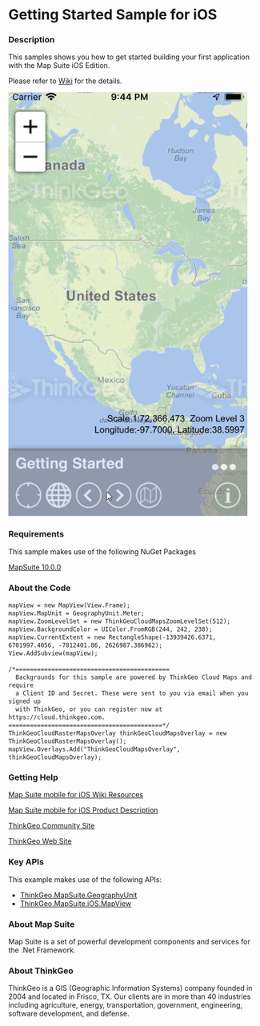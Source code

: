 # Getting Started Sample for iOS

### Description

This samples shows you how to get started building your first application with the Map Suite iOS Edition.

Please refer to [Wiki](http://wiki.thinkgeo.com/wiki/map_suite_mobile_for_ios) for the details.

![Screenshot](ScreenShot.gif)

### Requirements
This sample makes use of the following NuGet Packages

[MapSuite 10.0.0](https://www.nuget.org/packages?q=ThinkGeo)

### About the Code

```CSharp
mapView = new MapView(View.Frame);
mapView.MapUnit = GeographyUnit.Meter;
mapView.ZoomLevelSet = new ThinkGeoCloudMapsZoomLevelSet(512);
mapView.BackgroundColor = UIColor.FromRGB(244, 242, 238);
mapView.CurrentExtent = new RectangleShape(-13939426.6371, 6701997.4056, -7812401.86, 2626987.386962);
View.AddSubview(mapView);

/*===========================================
  Backgrounds for this sample are powered by ThinkGeo Cloud Maps and require
  a Client ID and Secret. These were sent to you via email when you signed up
  with ThinkGeo, or you can register now at https://cloud.thinkgeo.com.
===========================================*/
ThinkGeoCloudRasterMapsOverlay thinkGeoCloudMapsOverlay = new ThinkGeoCloudRasterMapsOverlay();
mapView.Overlays.Add("ThinkGeoCloudMapsOverlay", thinkGeoCloudMapsOverlay);
```

### Getting Help

[Map Suite mobile for iOS Wiki Resources](http://wiki.thinkgeo.com/wiki/map_suite_mobile_for_ios)

[Map Suite mobile for iOS Product Description](https://thinkgeo.com/ui-controls#mobile-platforms)

[ThinkGeo Community Site](http://community.thinkgeo.com/)

[ThinkGeo Web Site](http://www.thinkgeo.com)

### Key APIs
This example makes use of the following APIs:

- [ThinkGeo.MapSuite.GeographyUnit](http://wiki.thinkgeo.com/wiki/api/thinkgeo.mapsuite.geographyunit)
- [ThinkGeo.MapSuite.iOS.MapView](http://wiki.thinkgeo.com/wiki/api/thinkgeo.mapsuite.ios.mapview)

### About Map Suite
Map Suite is a set of powerful development components and services for the .Net Framework.

### About ThinkGeo
ThinkGeo is a GIS (Geographic Information Systems) company founded in 2004 and located in Frisco, TX. Our clients are in more than 40 industries including agriculture, energy, transportation, government, engineering, software development, and defense.
